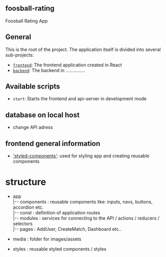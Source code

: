 ## foosball-rating

Foosball Rating App

## General

This is the root of the project. The application itself is divided into several sub-projects:

 - [`frontend`](./frontend/README.md): The frontend application created in React
 - [`backend`](./api-server/README.md): The backend in ...............

 
## Available scripts

 - `start`: Starts the frontend and api-server in development mode


 ## database on local host

- change API adress 

 ## frontend general information 

 - ['styled-components'](https://www.styled-components.com/): used for styling app and creating reusable components 
 
 # structure 

 - app
    <br/>|-- components : reusable components like: inputs, navs, buttons, accordion etc.
    <br/>|-- const : definition of application routes
    <br/>|-- modules : services for connecting to the API / actions / reducers / selectors
    <br/>|-- pages : AddUser, CreateMatch, Dashboard etc.. 
    
 - media : folder for images/assets 
 - styles : reusable styled components / styles
